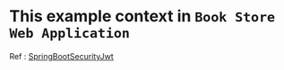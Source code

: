 # This example context in `Book Store Web Application`

Ref : [SpringBootSecurityJwt](https://www.toptal.com/spring/spring-security-tutorial)
